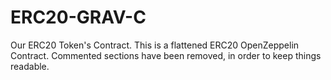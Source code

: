 # ERC20-GRAV-C

Our ERC20 Token's Contract.  This is a flattened ERC20 OpenZeppelin Contract.
Commented sections have been removed, in order to keep things readable.
